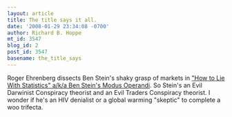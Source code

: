 ```yaml
---
layout: article
title: The title says it all.
date: '2008-01-29 23:34:08 -0700'
author: Richard B. Hoppe
mt_id: 3547
blog_id: 2
post_id: 3547
basename: the_title_says
---
```

Roger Ehrenberg dissects Ben Stein's shaky grasp of markets in ["How to Lie With Statistics" a/k/a Ben Stein's Modus Operandi](http://www.informationarbitrage.com/2008/01/how-to-lie-with.html).  So Stein's an Evil Darwinist Conspiracy theorist and an Evil Traders Conspiracy theorist.  I wonder if he's an HIV denialist or a global warming "skeptic" to complete a woo trifecta.
